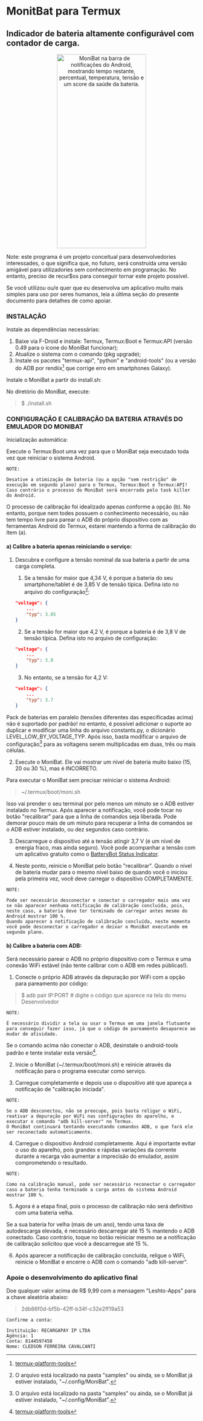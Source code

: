 # MonitBat para Termux

## Indicador de bateria altamente configurável com contador de carga.

<div align="center">
    <img src="https://github.com/cledsupper/monibat/raw/0b2519c4cd7051167c268b56957a506d7e3a4659/samples/preview.jpg" alt="MoniBat na barra de notificações do Android, mostrando tempo restante, percentual, temperatura, tensão e um score da saúde da bateria." style="height: 512px; width:236px;"/>
</div>

Note: este programa é um projeto conceitual para desenvolvedories interessades, o que significa que, no futuro, será construída uma versão amigável para utilizadories sem conhecimento em programação. No entanto, preciso de recur$os para conseguir tornar este projeto possível.

Se você utilizou ou/e quer que eu desenvolva um aplicativo muito mais simples para uso por seres humanos, leia a última seção do presente documento para detalhes de como apoiar.


### INSTALAÇÃO

Instale as dependências necessárias:

1. Baixe via F-Droid e instale: Termux, Termux:Boot e Termux:API (versão 0.49 para o ícone do MoniBat funcionar);
2. Atualize o sistema com o comando (pkg upgrade);
3. Instale os pacotes "termux-api", "python" e "android-tools" (ou a versão do ADB por rendiix[^1] que corrige erro em smartphones Galaxy).

Instale o MoniBat a partir do install.sh:

No diretório do MoniBat, execute:
> $ ./install.sh


### CONFIGURAÇÃO E CALIBRAÇÃO DA BATERIA ATRAVÉS DO EMULADOR DO MONIBAT

Inicialização automática:

Execute o Termux:Boot uma vez para que o MoniBat seja executado toda vez que reiniciar o sistema Android.

```
NOTE:

Desative a otimização de bateria (ou a opção "sem restrição" de execução em segundo plano) para o Termux, Termux:Boot e Termux:API!
Caso contrário o processo do MoniBat será encerrado pelo task killer do Android.
```

O processo de calibração foi idealizado apenas conforme a opção (b). No entanto, porque nem todes possuem o conhecimento necessário, ou não tem tempo livre para parear o ADB do próprio dispositivo com as ferramentas Android do Termux, estarei mantendo a forma de calibração do ítem (a).


#### a) Calibre a bateria apenas reiniciando o serviço:

1. Descubra e configure a tensão nominal da sua bateria a partir de uma carga completa.

    1. Se a tensão for maior que 4,34 V, é porque a bateria do seu smartphone/tablet é de 3,85 V de tensão típica. Defina isto no arquivo do configuração[^2]:

    ```json
    "voltage": {
        ...
        "typ": 3.85
    }
    ```

    2. Se a tensão for maior que 4,2 V, é porque a bateria é de 3,8 V de tensão típica. Defina isto no arquivo de configuração:
  
    ```json
    "voltage": {
        ...
        "typ": 3.8
    }
    ```


    3. No entanto, se a tensão for 4,2 V:
    ```json
    "voltage": {
        ...
        "typ": 3.7
    }
    ```

Pack de baterias em paralelo (tensões diferentes das especificadas acima) não é suportado por padrão! no entanto, é possível adicionar o suporte ao duplicar e modificar uma linha do arquivo constants.py, o dicionário LEVEL_LOW_BY_VOLTAGE_TYP. Após isso, basta modificar o arquivo de configuração[^2] para as voltagens serem multiplicadas em duas, três ou mais células.

2. Execute o MoniBat. Ele vai mostrar um nível de bateria muito baixo (15, 20 ou 30 %), mas é INCORRETO.

Para executar o MoniBat sem precisar reiniciar o sistema Android:
> ~/.termux/boot/moni.sh

Isso vai prender o seu terminal por pelo menos um minuto se o ADB estiver instalado no Termux. Após aparecer a notificação, você pode tocar no botão "recalibrar" para que a linha de comandos seja liberada. Pode demorar pouco mais de um minuto para recuperar a linha de comandos se o ADB estiver instalado, ou dez segundos caso contrário.


3. Descarregue o dispositivo até a tensão atingir 3,7 V (é um nível de energia fraco, mas ainda seguro). Você pode acompanhar a tensão com um aplicativo gratuito como o [BatteryBot Status Indicator](https://play.google.com/store/apps/details?id=com.darshancomputing.BatteryIndicator).


4. Neste ponto, reinicie o MoniBat pelo botão "recalibrar". Quando o nível de bateria mudar para o mesmo nível baixo de quando você o iniciou pela primeira vez, você deve carregar o dispositivo COMPLETAMENTE.

```
NOTE:

Pode ser necessário desconectar e conectar o carregador mais uma vez se não aparecer nenhuma notificação de calibração concluída, pois, neste caso, a bateria deve ter terminado de carregar antes mesmo do Android mostrar 100 %.
Quando aparecer a notificação de calibração concluída, neste momento você pode desconectar o carregador e deixar o MoniBat executando em segundo plano.
```


#### b) Calibre a bateria com ADB:

Será necessário parear o ADB no próprio dispositivo com o Termux e uma conexão WiFi estável (não tente calibrar com o ADB em redes públicas!).

1. Conecte o próprio ADB através da depuração por WiFi com a opção para pareamento por código:
  > $ adb pair IP:PORT # digite o código que aparece na tela do menu Desenvolvedor

```
NOTE:

É necessário dividir a tela ou usar o Termux em uma janela flutuante para conseguir fazer isso, já que o código de pareamento desaparece ao mudar de atividade.
```

Se o comando acima não conectar o ADB, desinstale o android-tools padrão e tente instalar esta versão[^1].


2. Inicie o MoniBat (~/.termux/boot/moni.sh) e reinicie através da notificação para o programa executar como serviço.

3. Carregue completamente e depois use o dispositivo até que apareça a notificação de "calibração iniciada".


```
NOTE:

Se o ADB desconectou, não se preocupe, pois basta religar o WiFi, reativar a depuração por WiFi nas configurações do aparelho, e executar o comando "adb kill-server" no Termux.
O MoniBat continuará tentando executando comandos ADB, o que fará ele ser reconectado automaticamente.
```


4. Carregue o dispositivo Android completamente. Aqui é importante evitar o uso do aparelho, pois grandes e rápidas variações da corrente durante a recarga vão aumentar a imprecisão do emulador, assim comprometendo o resultado.

```
NOTE:

Como na calibração manual, pode ser necessário reconectar o carregador caso a bateria tenha terminado a carga antes do sistema Android mostrar 100 %.
```

5. Agora é a etapa final, pois o processo de calibração não será definitivo com uma bateria velha.

Se a sua bateria for velha (mais de um ano), tendo uma taxa de autodescarga elevada, é necessário descarregar até 15 % mantendo o ADB conectado. Caso contrário, toque no botão reiniciar mesmo se a notificação de calibração solicitou que você a descarregue até 15 %.

6. Após aparecer a notificação de calibração concluída, religue o WiFi, reinicie o MoniBat e encerre o ADB com o comando "adb kill-server".


### Apoie o desenvolvimento do aplicativo final

Doe qualquer valor acima de R$ 9,99 com a mensagem "Leshto-Apps" para a chave aleatória abaixo:

> 2db86f0d-bf5b-42ff-b34f-c32e2ff19a53

```
Confirme a conta:

Instituição: RECARGAPAY IP LTDA
Agência: 1
Conta: 8144597458
Nome: CLEDSON FERREIRA CAVALCANTI
```


[^1]: [termux-platform-tools](https://github.com/rendiix/termux-adb-fastboot)

[^2]: O arquivo está localizado na pasta "samples" ou ainda, se o MoniBat já estiver instalado, "~/.config/MoniBat".
